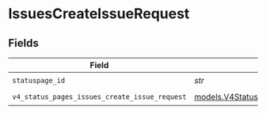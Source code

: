 # IssuesCreateIssueRequest


## Fields

| Field                                                                                              | Type                                                                                               | Required                                                                                           | Description                                                                                        |
| -------------------------------------------------------------------------------------------------- | -------------------------------------------------------------------------------------------------- | -------------------------------------------------------------------------------------------------- | -------------------------------------------------------------------------------------------------- |
| `statuspage_id`                                                                                    | *str*                                                                                              | :heavy_check_mark:                                                                                 | N/A                                                                                                |
| `v4_status_pages_issues_create_issue_request`                                                      | [models.V4StatusPagesIssuesCreateIssueRequest](../models/v4statuspagesissuescreateissuerequest.md) | :heavy_check_mark:                                                                                 | N/A                                                                                                |